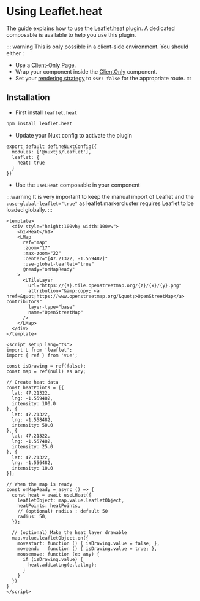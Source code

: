 # Using Leaflet.heat

The guide explains how to use the [Leaflet.heat](https://github.com/Leaflet/Leaflet.heat) plugin.
A dedicated composable is available to help you use this plugin.

::: warning
This is only possible in a client-side environment. You should either :
- Use a [Client-Only Page](https://nuxt.com/docs/guide/directory-structure/pages#client-only-pages).
- Wrap your component inside the [ClientOnly](https://nuxt.com/docs/api/components/client-only) component.
- Set your [rendering strategy](https://nuxt.com/docs/guide/concepts/rendering#client-side-rendering) to `ssr: false` for the appropriate route.
:::

## Installation

- First install `leaflet.heat`

```bash
npm install leaflet.heat
```

- Update your Nuxt config to activate the plugin

```ts{3-5}
export default defineNuxtConfig({
  modules: ['@nuxtjs/leaflet'],
  leaflet: {
    heat: true
  }
})
```

- Use the `useLHeat` composable in your component

:::warning
It is very important to keep the manual import of Leaflet and the `:use-global-leaflet="true"` as leaflet.markercluster requires Leaflet to be loaded globally.
:::

```vue{9,23,29-46,50-55}
<template>
  <div style="height:100vh; width:100vw">
    <h1>Heat</h1>
    <LMap
      ref="map"
      :zoom="17"
      :max-zoom="22"
      :center="[47.21322, -1.559482]"
      :use-global-leaflet="true"
      @ready="onMapReady"
    >
      <LTileLayer
        url="https://{s}.tile.openstreetmap.org/{z}/{x}/{y}.png"
        attribution="&amp;copy; <a href=&quot;https://www.openstreetmap.org/&quot;>OpenStreetMap</a> contributors"
        layer-type="base"
        name="OpenStreetMap"
      />
    </LMap>
  </div>
</template>

<script setup lang="ts">
import L from 'leaflet';
import { ref } from 'vue';

const isDrawing = ref(false);
const map = ref(null) as any;

// Create heat data
const heatPoints = [{
  lat: 47.21322,
  lng: -1.559482,
  intensity: 100.0
}, {
  lat: 47.21322,
  lng: -1.558482,
  intensity: 50.0
}, {
  lat: 47.21322,
  lng: -1.557482,
  intensity: 25.0
}, {
  lat: 47.21322,
  lng: -1.556482,
  intensity: 10.0
}];

// When the map is ready
const onMapReady = async () => {
  const heat = await useLHeat({
    leafletObject: map.value.leafletObject,
    heatPoints: heatPoints,
    // (optional) radius : default 50
    radius: 50,
  });

  // (optional) Make the heat layer drawable
  map.value.leafletObject.on({
    movestart: function () { isDrawing.value = false; },
    moveend:   function () { isDrawing.value = true; },
    mousemove: function (e: any) {
      if (isDrawing.value) {
        heat.addLatLng(e.latlng);
      }
    }
  })
}
</script>
```
